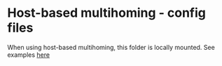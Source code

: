 # Host-based multihoming - config files

When using host-based multihoming, this folder is locally mounted.
See examples [here](../../localhost/multi-host/conf/)